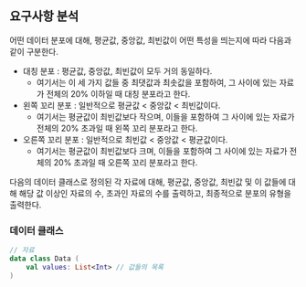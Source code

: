 ## 요구사항 분석
어떤 데이터 분포에 대해, 평균값, 중앙값, 최빈값이 어떤 특성을 띄는지에 따라 다음과 같이 구분한다.
* 대칭 분포 : 평균값, 중앙값, 최빈값이 모두 거의 동일하다.
  * 여기서는 이 세 가지 값들 중 최댓값과 최솟값을 포함하여, 그 사이에 있는 자료가 전체의 20% 이하일 때 대칭 분포라고 한다.
* 왼쪽 꼬리 분포 : 일반적으로 평균값 < 중앙값 < 최빈값이다.
  * 여기서는 평균값이 최빈값보다 작으며, 이들을 포함하여 그 사이에 있는 자료가 전체의 20% 초과일 때 왼쪽 꼬리 분포라고 한다.
* 오른쪽 꼬리 분포 : 일반적으로 최빈값 < 중앙값 < 평균값이다.
  * 여기서는 평균값이 최빈값보다 크며, 이들을 포함하여 그 사이에 있는 자료가 전체의 20% 초과일 때 오른쪽 꼬리 분포라고 한다.

다음의 데이터 클래스로 정의된 각 자료에 대해, 평균값, 중앙값, 최빈값 및 이 값들에 대해 해당 값 이상인 자료의 수, 초과인 자료의 수를 출력하고, 최종적으로 분포의 유형을 출력한다.

### 데이터 클래스
```kotlin
// 자료
data class Data (
    val values: List<Int> // 값들의 목록
)
```
